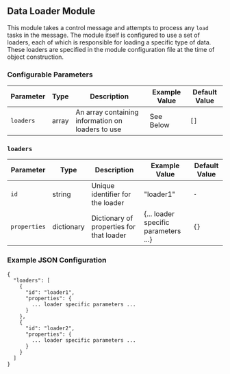 <!--
SPDX-FileCopyrightText: Copyright (c) 2022-2024, NVIDIA CORPORATION & AFFILIATES. All rights reserved.
SPDX-License-Identifier: Apache-2.0

Licensed under the Apache License, Version 2.0 (the "License");
you may not use this file except in compliance with the License.
You may obtain a copy of the License at

http://www.apache.org/licenses/LICENSE-2.0

Unless required by applicable law or agreed to in writing, software
distributed under the License is distributed on an "AS IS" BASIS,
WITHOUT WARRANTIES OR CONDITIONS OF ANY KIND, either express or implied.
See the License for the specific language governing permissions and
limitations under the License.
-->

## Data Loader Module

This module takes a control message and attempts to process any `load` tasks in the message. The module itself is
configured to use a set of loaders, each of which is responsible for loading a specific type of data. These loaders
are specified in the module configuration file at the time of object construction.

### Configurable Parameters

| Parameter | Type  | Description                                       | Example Value |  Default Value  |
|-----------|-------|---------------------------------------------------|---------------|-----------------|
| `loaders` | array | An array containing information on loaders to use | See Below     | `[]`            |

### `loaders`

| Parameter    | Type       | Description                              | Example Value                          | Default Value |
|--------------|------------|------------------------------------------|----------------------------------------|---------------|
| `id`         | string     | Unique identifier for the loader         | "loader1"                              | `-`           |
| `properties` | dictionary | Dictionary of properties for that loader | {... loader specific parameters ...}   | `{}`          |

### Example JSON Configuration

```
{
  "loaders": [
    {
      "id": "loader1",
      "properties": {
        ... loader specific parameters ...
      }
    },
    {
      "id": "loader2",
      "properties": {
        ... loader specific parameters ...
      }
    }
  ]
}
```

